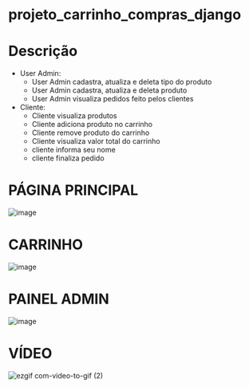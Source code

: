 # projeto_carrinho_compras_django

# Descrição
- User Admin:
  - User Admin cadastra, atualiza e deleta tipo do produto
  - User Admin cadastra, atualiza e deleta produto
  - User Admin visualiza pedidos feito pelos clientes
- Cliente:
  - Cliente visualiza produtos
  - Cliente adiciona produto no carrinho
  - Cliente remove produto do carrinho
  - Cliente visualiza valor total do carrinho
  - cliente informa seu nome
  - cliente finaliza pedido

# PÁGINA PRINCIPAL
![image](https://user-images.githubusercontent.com/60902731/221360477-0eba3808-2329-43c6-adcf-850db754ec4a.png)

# CARRINHO
![image](https://user-images.githubusercontent.com/60902731/221360588-f9495697-46ae-47fc-a7d2-06465dabac82.png)

# PAINEL ADMIN
![image](https://user-images.githubusercontent.com/60902731/221360674-3f1a2d86-f9ce-4068-a6d5-c6ad53619b89.png)

# VÍDEO
![ezgif com-video-to-gif (2)](https://user-images.githubusercontent.com/60902731/221361115-914c21bc-7921-42de-bb9f-de75b69653c2.gif)



